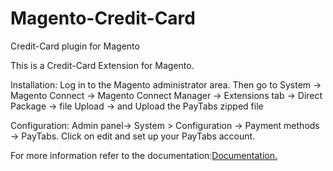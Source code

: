 # Magento-Credit-Card

Credit-Card plugin for Magento

This is a Credit-Card  Extension for Magento.

Installation: Log in to the Magento administrator area. Then go to System -> Magento Connect -> Magento Connect Manager -> Extensions tab -> Direct Package -> file Upload -> and Upload the PayTabs zipped file

Configuration: Admin panel-> System > Configuration -> Payment methods -> PayTabs. Click on edit and set up your PayTabs account.

For more information refer to the documentation:<a href='https://github.com/PayTabsLLC/Magento-Credit-Card/blob/master/PayTabs%20-Credit%20Card%20Payment%20Installation%20Guide%20for%20Magento%20(V1.2).pdf'>Documentation.</a>
